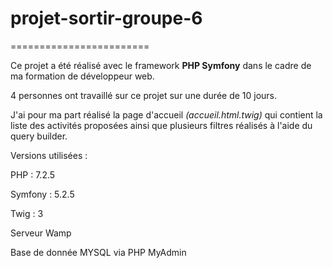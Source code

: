 
# projet-sortir-groupe-6
========================

Ce projet a été réalisé avec le framework **PHP Symfony** dans le cadre de ma formation de développeur web.

4 personnes ont travaillé sur ce projet sur une durée de 10 jours.

J'ai pour ma part réalisé la page d'accueil *(accueil.html.twig)* qui contient la liste des activités proposées ainsi que plusieurs filtres réalisés à l'aide du query builder.

Versions utilisées : 

PHP : 7.2.5

Symfony : 5.2.5

Twig : 3

Serveur Wamp

Base de donnée MYSQL via PHP MyAdmin
